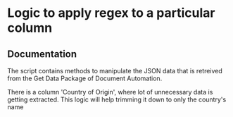 
# Logic to apply regex to a particular column







## Documentation

The script contains methods to manipulate the JSON data that is retreived from the Get Data Package of Document Automation.

There is a column 'Country of Origin', where lot of unnecessary data is getting extracted. This logic will help trimming it down to only the country's name